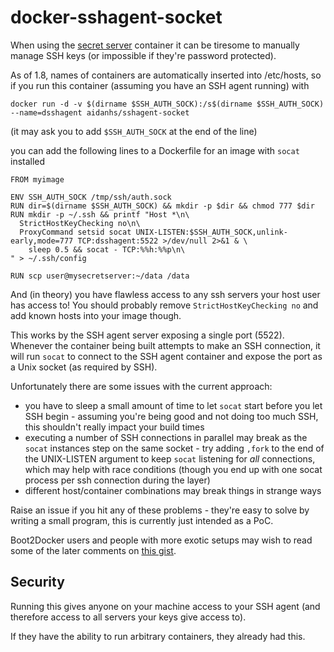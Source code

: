 docker-sshagent-socket
======================

When using the [secret server](https://github.com/aidanhs/docker-secret-server)
container it can be tiresome to manually manage SSH keys (or impossible if
they're password protected).

As of 1.8, names of containers are automatically inserted into /etc/hosts, so
if you run this container (assuming you have an SSH agent running) with

```
docker run -d -v $(dirname $SSH_AUTH_SOCK):/s$(dirname $SSH_AUTH_SOCK) --name=dsshagent aidanhs/sshagent-socket
```
(it may ask you to add `$SSH_AUTH_SOCK` at the end of the line)

you can add the following lines to a Dockerfile for an image with `socat`
installed

```
FROM myimage

ENV SSH_AUTH_SOCK /tmp/ssh/auth.sock
RUN dir=$(dirname $SSH_AUTH_SOCK) && mkdir -p $dir && chmod 777 $dir
RUN mkdir -p ~/.ssh && printf "Host *\n\
  StrictHostKeyChecking no\n\
  ProxyCommand setsid socat UNIX-LISTEN:$SSH_AUTH_SOCK,unlink-early,mode=777 TCP:dsshagent:5522 >/dev/null 2>&1 & \
    sleep 0.5 && socat - TCP:%%h:%%p\n\
" > ~/.ssh/config

RUN scp user@mysecretserver:~/data /data
```

And (in theory) you have flawless access to any ssh servers your host user
has access to! You should probably remove `StrictHostKeyChecking no` and
add known hosts into your image though.

This works by the SSH agent server exposing a single port (5522). Whenever
the container being built attempts to make an SSH connection, it will run
`socat` to connect to the SSH agent container and expose the port
as a Unix socket (as required by SSH).

Unfortunately there are some issues with the current approach:

 - you have to sleep a small amount of time to let `socat` start before you
   let SSH begin - assuming you're being good and not doing too much SSH, this
   shouldn't really impact your build times
 - executing a number of SSH connections in parallel may break as the `socat`
   instances step on the same socket - try adding `,fork` to the end of the
   UNIX-LISTEN argument to keep `socat` listening for *all* connections,
   which may help with race conditions (though you end up with one socat
   process per ssh connection during the layer)
 - different host/container combinations may break things in strange ways

Raise an issue if you hit any of these problems - they're easy to solve by
writing a small program, this is currently just intended as a PoC.

Boot2Docker users and people with more exotic setups may wish to read some of
the later comments on [this gist](https://gist.github.com/d11wtq/8699521).

Security
--------

Running this gives anyone on your machine access to your SSH agent (and
therefore access to all servers your keys give access to).

If they have the ability to run arbitrary containers, they already had this.
